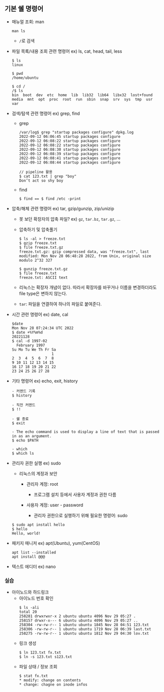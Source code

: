 ## 기본 쉘 명령어

- 매뉴얼 조회: man
    ```
    man ls
    ```
    - `/`로 검색

- 파일 목록/내용 조회 관련 명령어 ex) ls, cat, head, tail, less
    ```
    $ ls
    linux
    
    $ pwd
    /home/ubuntu

    $ cd /
    /$ ls
    bin  boot  dev  etc  home  lib  lib32  lib64  libx32  lost+found  media  mnt  opt  proc  root  run  sbin  snap  srv  sys  tmp  usr  var
    ```

- 검색/탐색 관련 명령어 ex) grep, find
  - grep
    ```
    /var/log$ grep "startup packages configure" dpkg.log
    2022-09-12 06:06:45 startup packages configure
    2022-09-12 06:08:22 startup packages configure
    2022-09-12 06:08:22 startup packages configure
    2022-09-12 06:08:30 startup packages configure
    2022-09-12 06:08:39 startup packages configure
    2022-09-12 06:08:41 startup packages configure
    2022-09-12 06:08:44 startup packages configure

    // pipeline 활용
    $ cat 123.txt | grep "boy"
    Don’t act so shy boy
    ```

  - find
    ```
    $ find == $ find /etc -print
    ```

- 압축/해체 관련 명령어 ex) tar, gzip/gunzip, zip/unizip
  - 못 보던 확장자의 압축 파일? ex) `gz`, `tar.bz`, `tar.gz`, ...
  - 압축하기 및 압축풀기

    ```
    $ ls -al > freeze.txt
    $ gzip freeze.txt 
    $ file freeze.txt.gz
    freeze.txt.gz: gzip compressed data, was "freeze.txt", last modified: Mon Nov 28 06:48:28 2022, from Unix, original size modulo 2^32 327

    $ gunzip freeze.txt.gz 
    $ file freeze.txt 
    freeze.txt: ASCII text
    ```
  - 리눅스는 확장자 개념이 없다. 따라서 확장자를 바꾸거나 이름을 변경하더라도 file type은 변하지 않는다.
  - `tar`: 파일을 연결하여 하나의 파일로 붙여준다.

- 시간 관련 명령어 ex) date, cal
    ```
    $date
    Mon Nov 28 07:24:34 UTC 2022
    $ date +%Y%m%d
    20221128
    $ cal -d 1997-02
      February 1997      
    Su Mo Tu We Th Fr Sa
                      1
    2  3  4  5  6  7  8
    9 10 11 12 13 14 15
    16 17 18 19 20 21 22
    23 24 25 26 27 28
    ```
    
- 기타 명령어 ex) echo, exit, history
    ```
    - 커맨드 기록
    $ history

    - 직전 커맨드
    $ !!

    - 쉘 종료
    $ exit
    
    - The echo command is used to display a line of text that is passed in as an argument.
    $ echo $PATH

    - which
    $ which ls
    ```

    
- 관리자 권한 실행 ex) sudo
  - 리눅스의 계정과 보안

    - 관리자 계정: root
      - 프로그램 설치 등에서 사용자 계정과 권한 다름

    - 사용자 계정: user - password
      - 관리자 권한으로 실행하기 위해 필요한 명령어: sudo

  ```
  $ sudo apt install hello
  $ hello
  Hello, world!
  ```
    
- 패키지 매니저 ex) apt(Ubuntu), yum(CentOS)
    ```
    apt list --installed
    apt install @@@
    ```
    
- 텍스트 에디터 ex) nano


### 실습
- 아이노드와 하드링크 
  - 아이노드 번호 확인
    ```
    $ ls -ali
    total 20
    258281 drwxrwxr-x 2 ubuntu ubuntu 4096 Nov 29 05:27 . 
    258157 drwxr-x--- 6 ubuntu ubuntu 4096 Nov 29 05:27 ..
    258304 -rw-rw-r-- 1 ubuntu ubuntu 1845 Nov 28 04:51 123.txt
    258306 -rw-rw-r-- 1 ubuntu ubuntu 1719 Nov 28 06:39 last.txt
    258275 -rw-rw-r-- 1 ubuntu ubuntu 1812 Nov 29 04:30 lov.txt
    ```
  - 링크 생성
    ```
    $ ln 123.txt fx.txt
    $ ln -s 123.txt s123.txt
    ```
  - 파일 상태 / 정보 조회
    ```
    $ stat fx.txt 
    * modify: change on contents
    * change: chagne on inode infos
    ```